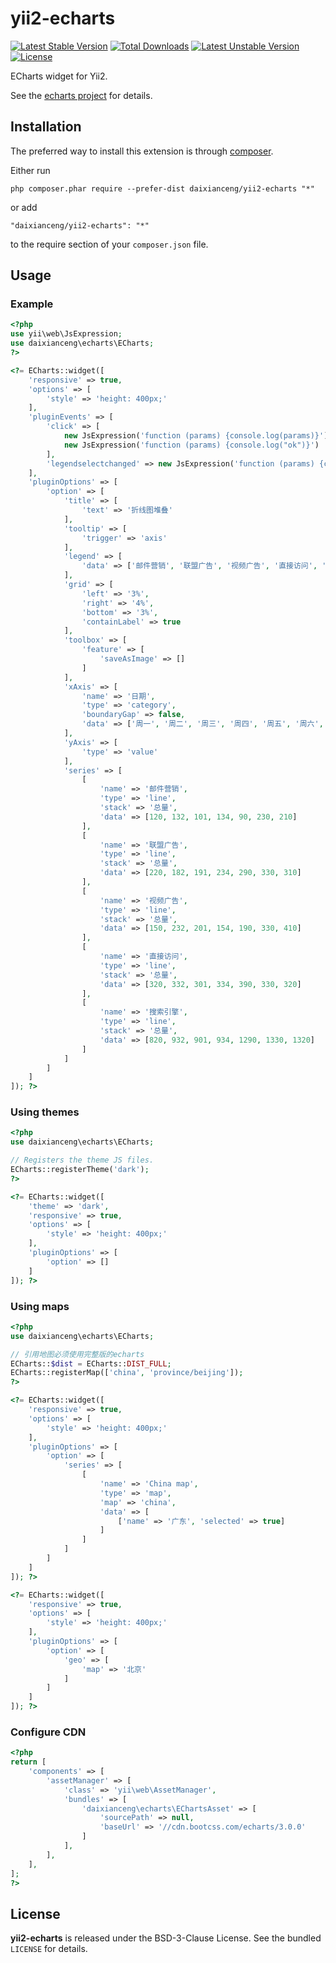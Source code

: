 yii2-echarts
============
[![Latest Stable Version](https://poser.pugx.org/daixianceng/yii2-echarts/v/stable)](https://packagist.org/packages/daixianceng/yii2-echarts) [![Total Downloads](https://poser.pugx.org/daixianceng/yii2-echarts/downloads)](https://packagist.org/packages/daixianceng/yii2-echarts) [![Latest Unstable Version](https://poser.pugx.org/daixianceng/yii2-echarts/v/unstable)](https://packagist.org/packages/daixianceng/yii2-echarts) [![License](https://poser.pugx.org/daixianceng/yii2-echarts/license)](https://packagist.org/packages/daixianceng/yii2-echarts)

ECharts widget for Yii2.

See the [echarts project](https://github.com/ecomfe/echarts) for details.

## Installation

The preferred way to install this extension is through [composer](http://getcomposer.org/download/).

Either run

```
php composer.phar require --prefer-dist daixianceng/yii2-echarts "*"
```

or add

```
"daixianceng/yii2-echarts": "*"
```

to the require section of your `composer.json` file.


## Usage

### Example

```php
<?php
use yii\web\JsExpression;
use daixianceng\echarts\ECharts;
?>

<?= ECharts::widget([
    'responsive' => true,
    'options' => [
        'style' => 'height: 400px;'
    ],
    'pluginEvents' => [
        'click' => [
            new JsExpression('function (params) {console.log(params)}'),
            new JsExpression('function (params) {console.log("ok")}')
        ],
        'legendselectchanged' => new JsExpression('function (params) {console.log(params.selected)}')
    ],
    'pluginOptions' => [
        'option' => [
            'title' => [
                'text' => '折线图堆叠'
            ],
            'tooltip' => [
                'trigger' => 'axis'
            ],
            'legend' => [
                'data' => ['邮件营销', '联盟广告', '视频广告', '直接访问', '搜索引擎']
            ],
            'grid' => [
                'left' => '3%',
                'right' => '4%',
                'bottom' => '3%',
                'containLabel' => true
            ],
            'toolbox' => [
                'feature' => [
                    'saveAsImage' => []
                ]
            ],
            'xAxis' => [
                'name' => '日期',
                'type' => 'category',
                'boundaryGap' => false,
                'data' => ['周一', '周二', '周三', '周四', '周五', '周六', '周日']
            ],
            'yAxis' => [
                'type' => 'value'
            ],
            'series' => [
                [
                    'name' => '邮件营销',
                    'type' => 'line',
                    'stack' => '总量',
                    'data' => [120, 132, 101, 134, 90, 230, 210]
                ],
                [
                    'name' => '联盟广告',
                    'type' => 'line',
                    'stack' => '总量',
                    'data' => [220, 182, 191, 234, 290, 330, 310]
                ],
                [
                    'name' => '视频广告',
                    'type' => 'line',
                    'stack' => '总量',
                    'data' => [150, 232, 201, 154, 190, 330, 410]
                ],
                [
                    'name' => '直接访问',
                    'type' => 'line',
                    'stack' => '总量',
                    'data' => [320, 332, 301, 334, 390, 330, 320]
                ],
                [
                    'name' => '搜索引擎',
                    'type' => 'line',
                    'stack' => '总量',
                    'data' => [820, 932, 901, 934, 1290, 1330, 1320]
                ]
            ]
        ]
    ]
]); ?>
```

### Using themes

```php
<?php
use daixianceng\echarts\ECharts;

// Registers the theme JS files.
ECharts::registerTheme('dark');
?>

<?= ECharts::widget([
    'theme' => 'dark',
    'responsive' => true,
    'options' => [
        'style' => 'height: 400px;'
    ],
    'pluginOptions' => [
        'option' => []
    ]
]); ?>
```

### Using maps

```php
<?php
use daixianceng\echarts\ECharts;

// 引用地图必须使用完整版的echarts
ECharts::$dist = ECharts::DIST_FULL;
ECharts::registerMap(['china', 'province/beijing']);
?>

<?= ECharts::widget([
    'responsive' => true,
    'options' => [
        'style' => 'height: 400px;'
    ],
    'pluginOptions' => [
        'option' => [
            'series' => [
                [
                    'name' => 'China map',
                    'type' => 'map',
                    'map' => 'china',
                    'data' => [
                        ['name' => '广东', 'selected' => true]
                    ]
                ]
            ]
        ]
    ]
]); ?>

<?= ECharts::widget([
    'responsive' => true,
    'options' => [
        'style' => 'height: 400px;'
    ],
    'pluginOptions' => [
        'option' => [
            'geo' => [
                'map' => '北京'
            ]
        ]
    ]
]); ?>
```

### Configure CDN

```php
<?php
return [
    'components' => [
        'assetManager' => [
            'class' => 'yii\web\AssetManager',
            'bundles' => [
                'daixianceng\echarts\EChartsAsset' => [
                    'sourcePath' => null,
                    'baseUrl' => '//cdn.bootcss.com/echarts/3.0.0'
                ]
            ],
        ],
    ],
];
?>
```

## License

**yii2-echarts** is released under the BSD-3-Clause License. See the bundled `LICENSE` for details.
